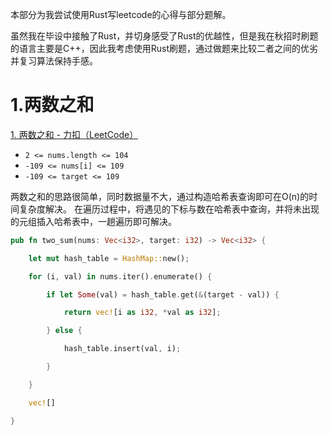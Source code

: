 本部分为我尝试使用Rust写leetcode的心得与部分题解。

虽然我在毕设中接触了Rust，并切身感受了Rust的优越性，但是我在秋招时刷题的语言主要是C++，因此我考虑使用Rust刷题，通过做题来比较二者之间的优劣并复习算法保持手感。

 
# 1.两数之和
[1. 两数之和 - 力扣（LeetCode）](https://leetcode.cn/problems/two-sum/description/)

- `2 <= nums.length <= 104`
- `-109 <= nums[i] <= 109`
- `-109 <= target <= 109`

两数之和的思路很简单，同时数据量不大，通过构造哈希表查询即可在O(n)的时间复杂度解决。
在遍历过程中，将遇见的下标与数在哈希表中查询，并将未出现的元组插入哈希表中，一趟遍历即可解决。
```rust
pub fn two_sum(nums: Vec<i32>, target: i32) -> Vec<i32> {

    let mut hash_table = HashMap::new();

    for (i, val) in nums.iter().enumerate() {

        if let Some(val) = hash_table.get(&(target - val)) {

            return vec![i as i32, *val as i32];

        } else {

            hash_table.insert(val, i);

        }

    }

    vec![]

}
```